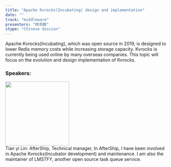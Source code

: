 ```yaml
---
title: "Apache Kvrocks(Incubating) design and implementation"
date: "" 
track: "middleware"
presenters: "林添毅"
stype: "Chinese Session"
---
```

Apache Kvrocks(Incubating), which was open source in 2019, is designed to lower Redis memory costs while increasing storage capacity. Kvrocks is currently being used online by many overseas companies. This topic will focus on the evolution and design implementation of Kvrocks.
 ### Speakers: 
 <img src="images/speaker/1080.png" width="200" /><br>Tian yi Lin: AfterShip, Technical manager, In AfterShip, I have been involved in Apache Kvrocks(Incubator development) and maintenance. I am also the maintainer of LMSTFY, another open source task queue service.
 